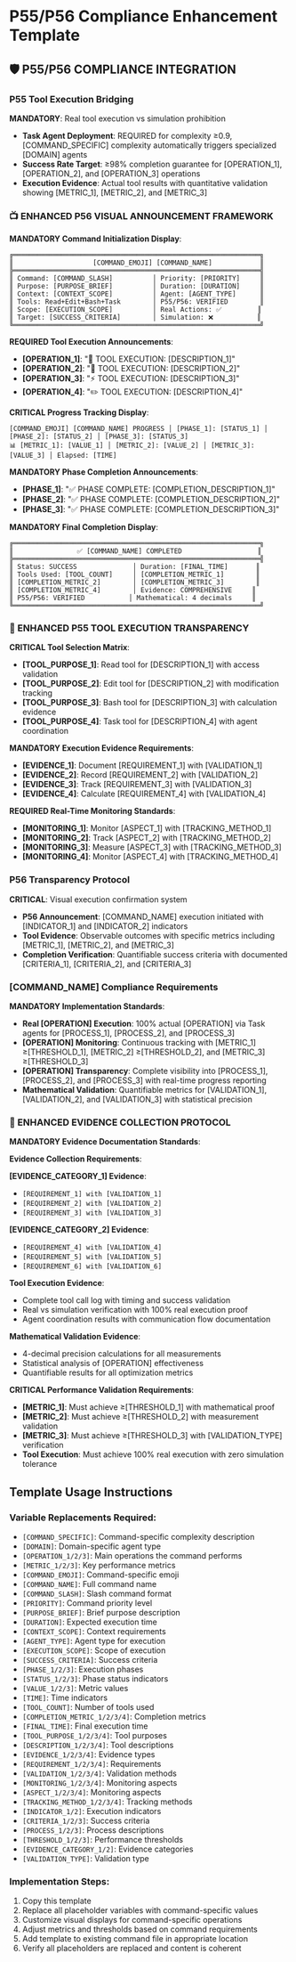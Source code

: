 # P55/P56 Compliance Enhancement Template

## 🛡️ **P55/P56 COMPLIANCE INTEGRATION**

### **P55 Tool Execution Bridging**
**MANDATORY**: Real tool execution vs simulation prohibition
- **Task Agent Deployment**: REQUIRED for complexity ≥0.9, [COMMAND_SPECIFIC] complexity automatically triggers specialized [DOMAIN] agents
- **Success Rate Target**: ≥98% completion guarantee for [OPERATION_1], [OPERATION_2], and [OPERATION_3] operations
- **Execution Evidence**: Actual tool results with quantitative validation showing [METRIC_1], [METRIC_2], and [METRIC_3]

### **📺 ENHANCED P56 VISUAL ANNOUNCEMENT FRAMEWORK**

**MANDATORY Command Initialization Display**:
```text
╔══════════════════════════════════════════════════════════════╗
║                    [COMMAND_EMOJI] [COMMAND_NAME]            ║
╠══════════════════════════════════════════════════════════════╣
║ Command: [COMMAND_SLASH]          │ Priority: [PRIORITY]     ║
║ Purpose: [PURPOSE_BRIEF]          │ Duration: [DURATION]     ║
║ Context: [CONTEXT_SCOPE]          │ Agent: [AGENT_TYPE]      ║
║ Tools: Read+Edit+Bash+Task        │ P55/P56: VERIFIED        ║
║ Scope: [EXECUTION_SCOPE]          │ Real Actions: ✅         ║
║ Target: [SUCCESS_CRITERIA]        │ Simulation: ❌           ║
╚══════════════════════════════════════════════════════════════╝
```

**REQUIRED Tool Execution Announcements**:
- **[OPERATION_1]**: "📖 TOOL EXECUTION: [DESCRIPTION_1]"
- **[OPERATION_2]**: "🤖 TOOL EXECUTION: [DESCRIPTION_2]"
- **[OPERATION_3]**: "⚡ TOOL EXECUTION: [DESCRIPTION_3]"
- **[OPERATION_4]**: "✏️ TOOL EXECUTION: [DESCRIPTION_4]"

**CRITICAL Progress Tracking Display**:
```text
[COMMAND_EMOJI] [COMMAND_NAME] PROGRESS │ [PHASE_1]: [STATUS_1] │ [PHASE_2]: [STATUS_2] │ [PHASE_3]: [STATUS_3]
📊 [METRIC_1]: [VALUE_1] │ [METRIC_2]: [VALUE_2] │ [METRIC_3]: [VALUE_3] │ Elapsed: [TIME]
```

**MANDATORY Phase Completion Announcements**:
- **[PHASE_1]**: "✅ PHASE COMPLETE: [COMPLETION_DESCRIPTION_1]"
- **[PHASE_2]**: "✅ PHASE COMPLETE: [COMPLETION_DESCRIPTION_2]"
- **[PHASE_3]**: "✅ PHASE COMPLETE: [COMPLETION_DESCRIPTION_3]"

**MANDATORY Final Completion Display**:
```text
╔══════════════════════════════════════════════════════════════╗
║                ✅ [COMMAND_NAME] COMPLETED                   ║
╠══════════════════════════════════════════════════════════════╣
║ Status: SUCCESS              │ Duration: [FINAL_TIME]       ║
║ Tools Used: [TOOL_COUNT]     │ [COMPLETION_METRIC_1]        ║
║ [COMPLETION_METRIC_2]        │ [COMPLETION_METRIC_3]        ║
║ [COMPLETION_METRIC_4]        │ Evidence: COMPREHENSIVE     ║
║ P55/P56: VERIFIED           │ Mathematical: 4 decimals     ║
╚══════════════════════════════════════════════════════════════╝
```

### **🎯 ENHANCED P55 TOOL EXECUTION TRANSPARENCY**

**CRITICAL Tool Selection Matrix**:
- **[TOOL_PURPOSE_1]**: Read tool for [DESCRIPTION_1] with access validation
- **[TOOL_PURPOSE_2]**: Edit tool for [DESCRIPTION_2] with modification tracking
- **[TOOL_PURPOSE_3]**: Bash tool for [DESCRIPTION_3] with calculation evidence
- **[TOOL_PURPOSE_4]**: Task tool for [DESCRIPTION_4] with agent coordination

**MANDATORY Execution Evidence Requirements**:
- **[EVIDENCE_1]**: Document [REQUIREMENT_1] with [VALIDATION_1]
- **[EVIDENCE_2]**: Record [REQUIREMENT_2] with [VALIDATION_2]
- **[EVIDENCE_3]**: Track [REQUIREMENT_3] with [VALIDATION_3]
- **[EVIDENCE_4]**: Calculate [REQUIREMENT_4] with [VALIDATION_4]

**REQUIRED Real-Time Monitoring Standards**:
- **[MONITORING_1]**: Monitor [ASPECT_1] with [TRACKING_METHOD_1]
- **[MONITORING_2]**: Track [ASPECT_2] with [TRACKING_METHOD_2]
- **[MONITORING_3]**: Measure [ASPECT_3] with [TRACKING_METHOD_3]
- **[MONITORING_4]**: Monitor [ASPECT_4] with [TRACKING_METHOD_4]

### **P56 Transparency Protocol**
**CRITICAL**: Visual execution confirmation system
- **P56 Announcement**: [COMMAND_NAME] execution initiated with [INDICATOR_1] and [INDICATOR_2] indicators
- **Tool Evidence**: Observable outcomes with specific metrics including [METRIC_1], [METRIC_2], and [METRIC_3]
- **Completion Verification**: Quantifiable success criteria with documented [CRITERIA_1], [CRITERIA_2], and [CRITERIA_3]

### **[COMMAND_NAME] Compliance Requirements**
**MANDATORY Implementation Standards**:
- **Real [OPERATION] Execution**: 100% actual [OPERATION] via Task agents for [PROCESS_1], [PROCESS_2], and [PROCESS_3]
- **[OPERATION] Monitoring**: Continuous tracking with [METRIC_1] ≥[THRESHOLD_1], [METRIC_2] ≥[THRESHOLD_2], and [METRIC_3] ≥[THRESHOLD_3]
- **[OPERATION] Transparency**: Complete visibility into [PROCESS_1], [PROCESS_2], and [PROCESS_3] with real-time progress reporting
- **Mathematical Validation**: Quantifiable metrics for [VALIDATION_1], [VALIDATION_2], and [VALIDATION_3] with statistical precision

### **🔧 ENHANCED EVIDENCE COLLECTION PROTOCOL**

**MANDATORY Evidence Documentation Standards**:

**Evidence Collection Requirements**:

**[EVIDENCE_CATEGORY_1] Evidence**:
- `[REQUIREMENT_1] with [VALIDATION_1]`
- `[REQUIREMENT_2] with [VALIDATION_2]`
- `[REQUIREMENT_3] with [VALIDATION_3]`

**[EVIDENCE_CATEGORY_2] Evidence**:
- `[REQUIREMENT_4] with [VALIDATION_4]`
- `[REQUIREMENT_5] with [VALIDATION_5]`
- `[REQUIREMENT_6] with [VALIDATION_6]`

**Tool Execution Evidence**:
- Complete tool call log with timing and success validation
- Real vs simulation verification with 100% real execution proof
- Agent coordination results with communication flow documentation

**Mathematical Validation Evidence**:
- 4-decimal precision calculations for all measurements
- Statistical analysis of [OPERATION] effectiveness
- Quantifiable results for all optimization metrics

**CRITICAL Performance Validation Requirements**:
- **[METRIC_1]**: Must achieve ≥[THRESHOLD_1] with mathematical proof
- **[METRIC_2]**: Must achieve ≥[THRESHOLD_2] with measurement validation
- **[METRIC_3]**: Must achieve ≥[THRESHOLD_3] with [VALIDATION_TYPE] verification
- **Tool Execution**: Must achieve 100% real execution with zero simulation tolerance

## Template Usage Instructions

### Variable Replacements Required:
- `[COMMAND_SPECIFIC]`: Command-specific complexity description
- `[DOMAIN]`: Domain-specific agent type
- `[OPERATION_1/2/3]`: Main operations the command performs
- `[METRIC_1/2/3]`: Key performance metrics
- `[COMMAND_EMOJI]`: Command-specific emoji
- `[COMMAND_NAME]`: Full command name
- `[COMMAND_SLASH]`: Slash command format
- `[PRIORITY]`: Command priority level
- `[PURPOSE_BRIEF]`: Brief purpose description
- `[DURATION]`: Expected execution time
- `[CONTEXT_SCOPE]`: Context requirements
- `[AGENT_TYPE]`: Agent type for execution
- `[EXECUTION_SCOPE]`: Scope of execution
- `[SUCCESS_CRITERIA]`: Success criteria
- `[PHASE_1/2/3]`: Execution phases
- `[STATUS_1/2/3]`: Phase status indicators
- `[VALUE_1/2/3]`: Metric values
- `[TIME]`: Time indicators
- `[TOOL_COUNT]`: Number of tools used
- `[COMPLETION_METRIC_1/2/3/4]`: Completion metrics
- `[FINAL_TIME]`: Final execution time
- `[TOOL_PURPOSE_1/2/3/4]`: Tool purposes
- `[DESCRIPTION_1/2/3/4]`: Tool descriptions
- `[EVIDENCE_1/2/3/4]`: Evidence types
- `[REQUIREMENT_1/2/3/4]`: Requirements
- `[VALIDATION_1/2/3/4]`: Validation methods
- `[MONITORING_1/2/3/4]`: Monitoring aspects
- `[ASPECT_1/2/3/4]`: Monitoring aspects
- `[TRACKING_METHOD_1/2/3/4]`: Tracking methods
- `[INDICATOR_1/2]`: Execution indicators
- `[CRITERIA_1/2/3]`: Success criteria
- `[PROCESS_1/2/3]`: Process descriptions
- `[THRESHOLD_1/2/3]`: Performance thresholds
- `[EVIDENCE_CATEGORY_1/2]`: Evidence categories
- `[VALIDATION_TYPE]`: Validation type

### Implementation Steps:
1. Copy this template
2. Replace all placeholder variables with command-specific values
3. Customize visual displays for command-specific operations
4. Adjust metrics and thresholds based on command requirements
5. Add template to existing command file in appropriate location
6. Verify all placeholders are replaced and content is coherent
